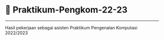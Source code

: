 # 💢 Praktikum-Pengkom-22-23
<hr>

Hasil pekerjaan sebagai asisten Praktikum Pengenalan Komputasi 2022/2023
